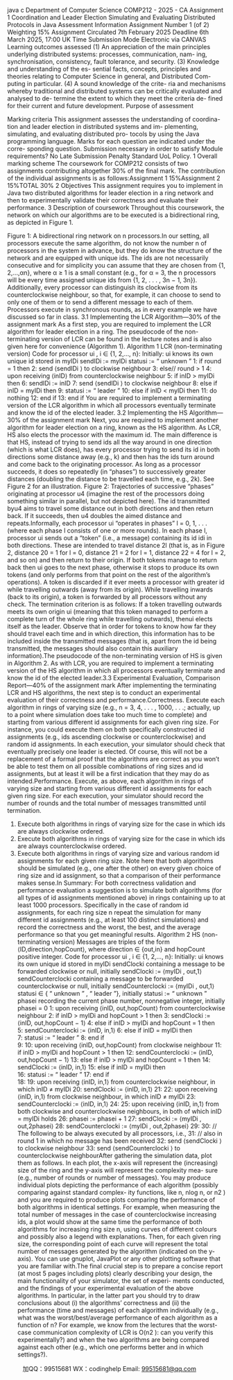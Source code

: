 java c
Department   of   Computer   Science 
COMP212 -   2025 -   CA   Assignment   1 
Coordination   and   Leader   Election 
Simulating   and   Evaluating   Distributed   Protocols in   Java 
Assessment Information 
Assignment Number 
1 (of 2) 
Weighting 
15% 
Assignment Circulated 
7th February 2025 
Deadline 
6th March 2025, 17:00 UK Time 
Submission Mode 
Electronic via CANVAS 
Learning outcomes assessed (1) An appreciation of the main principles underlying distributed    systems:       processes,    communication,    nam- ing,    synchronisation,    consistency,    fault    tolerance,    and security.       (3)    Knowledge and understanding of the es- sential facts, concepts, principles and theories relating to Computer Science in general, and Distributed Com- puting in particular. (4) A sound knowledge of the crite- ria and mechanisms whereby traditional and distributed systems can be critically evaluated and analysed to de- termine the extent to which they meet the criteria de- fined for their current and future development. 
Purpose of assessment 



Marking criteria 
This assignment assesses the understanding of coordina- tion and leader election in distributed systems and im- plementing, simulating, and evaluating distributed pro- tocols by using the Java programming language. 
Marks for each question are indicated under the corre- sponding question. 
Submission necessary in order 
to satisfy Module requirements? 
No 
Late Submission Penalty 
Standard UoL Policy. 
1 Overall marking scheme 
The   coursework   for   COMP212   consists   of   two   assignments   contributing   altogether   30%   of   the   final   mark.   The   contribution   of the   individual   assignments   is   as   follows:Assignment   1            15%Assignment   2            15%TOTAL                                    30%
2 Objectives This   assignment   requires   you   to   implement   in   Java   two   distributed   algorithms   for   leader   election in a ring network   and then   to   experimentally   validate   their   correctness   and   evaluate   their   performance.
3 Description of coursework 
Throughout   this   coursework,   the   network   on   which   our   algorithms   are   to   be   executed   is   a   bidirectional   ring,   as   depicted   in   Figure 1. 

Figure   1:   A   bidirectional   ring   network   on   n   processors.In   our   setting,   all   processors   execute   the   same   algorithm,   do   not   know   the   number   n   of   processors   in   the   system   in   advance,   but   they   do   know   the   structure   of   the   network   and   are   equipped   with   unique    ids.      The   ids   are   not   necessarily   consecutive   and   for   simplicity   you   can   assume   that   they   are   chosen   from   {1,   2,...,αn},   where   α   ≥   1   is   a   small   constant   (e.g.,   for   α   = 3,   the   n   processors   will   be   every   time   assigned   unique   ids   from   {1, 2, . . . ,   3n −   1,   3n}).   Additionally, every processor can distinguish   its   clockwise   from   its   counterclockwise   neighbour,   so   that,   for   example,   it   can   choose   to   send   to   only   one   of   them   or   to   send a different   message   to   each   of   them.      Processors   execute   in   synchronous   rounds,   as   in   every   example   we   have   discussed   so   far   in   class.
3.1 Implementing the LCR Algorithm—30% of the assignment mark As   a   first   step,   you   are   required   to   implement   the   LCR   algorithm   for   leader   election   in   a   ring.      The   pseudocode   of   the   non-terminating   version   of   LCR   can   be   found   in   the   lecture   notes   and   is   also   given   here   for   convenience   (Algorithm 1).
Algorithm 1 LCR   (non-terminating version)
Code   for   processor   ui   ,   i   ∈   {1,   2,...,   n}:
Initially:
ui    knows   its   own   unique   id   stored   in   myIDi
sendIDi    := myIDi
statusi      := “ unknown ” 
1: if round   =   1 then 
2:                         send   ⟨sendIDi   ⟩   to   clockwise   neighbour
3: else//   round   >   1
4:                      upon   receiving   ⟨inID⟩    from   counterclockwise   neighbour
5: if inID   > myIDi then 
6:                                             sendIDi    := inID
7:                                             send   ⟨sendIDi   ⟩   to   clockwise   neighbour
8: else if inID   = myIDi then 
9:                                           statusi      :=   “   leader   ”
10: else if inID   < myIDi then 
11:                                              do   nothing
12: end if 
13: end if 
You are required to implement a terminating version of the LCR algorithm in which all processors eventually terminate and know the id of the elected leader. 
3.2 Implementing the HS Algorithm—30% of the assignment mark Next,   you   are   required   to   implement   another   algorithm   for   leader   election   on   a   ring,   known   as the HS algorithm.    As LCR, HS   also   elects the   processor   with   the   maximum   id.    The main   difference is that HS, instead of trying to   send   ids   all   the   way   around   in   one   direction   (which   is what LCR does), has every   processor   trying   to   send   its   id   in   both   directions   some   distance away   (e.g.,   k)   and then   has the   ids turn   around   and   come   back to   the   originating   processor.   As   long   as   a   processor   succeeds,   it   does   so   repeatedly   (in   “phases”)   to   successively   greater   distances   (doubling   the   distance   to   be   travelled   each   time,   e.g.,   2k).      See   Figure 2 for   an   illustration.
Figure   2:   Trajectories   of successive   “phases” originating   at processor   u4 (imagine the rest of   the processors doing something   similar in parallel, but not depicted here).   The id transmitted   byu4   aims to travel some distance out   in both directions and then return back.    If it succeeds,   then   u4    doubles   the   aimed   distance   and   repeats.Informally, each processor ui      “operates in phases” l   =   0, 1, . . .   (where each phase l consists   of   one   or   more   rounds).    In   each   phase   l,   processor   ui      sends   out   a    “token”   (i.e.,   a   message)   containing   its   id   idi      in   both   directions.      These   are   intended   to   travel   distance   2l       (that   is,   as   in   Figure 2,   distance   20       =    1   for   l   =   0,   distance   21       =   2   for   l   =    1,   distance   22       =   4   for   l   = 2,   and   so   on) and   then   return   to   their   origin.    If   both   tokens   manage   to   return   back   then ui      goes   to   the   next   phase,   otherwise   it   stops   to   produce   its   own   tokens   (and   only   performs   from   that   point   on   the   rest   of   the   algorithm’s   operations).    A   token   is   discarded   if   it   ever meets   a   processor   with   greater   id   while   travelling   outwards   (away   from   its   origin).    While   travelling   inwards   (back   to   its   origin),   a   token   is   forwarded   by   all   processors   without   any   check.   The   termination   criterion   is   as   follows:   If   a   token   travelling   outwards   meets   its   own   origin   ui      (meaning   that   this   token   managed   to   perform   a   complete   turn   of   the   whole   ring   while travelling outwards), thenui    elects itself as the leader.    Observe that in order for tokens   to   know   how   far   they   should   travel   each   time   and   in   which   direction,   this   information   has   to be   included   inside   the   transmitted   messages   (that   is,   apart   from   the   id   being   transmitted, the   messages   should   also   contain   this   auxiliary   information).The   pseudocode   of the   non-terminating   version   of   HS   is   given   in   Algorithm 2. As   with   LCR, you are required to implement a terminating version of the HS algorithm in which all processors eventually terminate and know the id of the elected leader.3.3 Experimental Evaluation, Comparison  Report—40% of the assignment mark 
After   implementing   the   terminating   LCR   and   HS   algorithms,   the   next   step   is   to   conduct an   experimental   evaluation   of their   correctness   and   performance.Correctness.    Execute   each   algorithm   in   rings   of   varying   size   (e.g.,   n   =   3,   4, . . . , 1000, . . .;   actually,   up   to   a   point   where   simulation   does   take too   much time to   complete)   and   starting   from   various    different    id    assignments    for    each    given    ring    size.          For    instance,    you    could   execute   them   on   both   specifically   constructed   id   assignments   (e.g.,   ids   ascending   clockwise   or    counterclockwise)    and      random      id      assignments.             In      each      execution,       your    simulator   should   check   that   eventually   precisely   one   leader   is   elected.      Of   course,   this   will   not   be   a   replacement   of   a   formal   proof   that   the   algorithms   are   correct   as   you   won’t   be   able   to   test   them   on   all   possible   combinations   of ring   sizes   and   id   assignments,   but   at   least   it   will   be   a   first   indication   that   they   may   do   as   intended.Performance.   Execute,   as   above,   each   algorithm   in   rings   of varying   size   and   starting   from   various   different   id   assignments   for   each   given   ring   size.   For   each   execution,   your   simulator   should   record   the number of rounds and   the total number of messages transmitted   until termination.
1.    Execute   both   algorithms   in   rings   of   varying   size   for   the   case   in   which   ids   are   always   clockwise   ordered.
2.    Execute   both   algorithms   in   rings   of   varying   size   for   the   case   in   which   ids   are   always   counterclockwise   ordered.
3.    Execute   both   algorithms   in   rings   of   varying   size   and   various   random   id   assignments   for   each   given   ring   size.      Note   here   that   both   algorithms   should   be   simulated   (e.g.,   one   after   the   other)   on   every   given   choice   of   ring   size   and   id   assignment,   so   that   a   comparison   of their   performance   makes   sense.In    Summary: For   both   correctness   validation   and   performance   evaluation   a   suggestion   is   to   simulate   both   algorithms   (for   all   types   of   id   assignments   mentioned   above)   in   rings   containing   up   to   at   least   1000   processors.   Specifically   in   the   case   of random   id   assignments,   for   each   ring   size   n   repeat   the   simulation   for   many   different   id   assignments   (e.g.,   at   least   100 distinct simulations) and record the   correctness   and   the   worst,   the   best,   and   the   average   performance   so   that   you   get   meaningful   results.
Algorithm 2 HS   (non-terminating version)
Messages are triples of the form   ⟨ID,direction,hopCount⟩, where   direction   ∈   {out,in}   and   hopCount   positive   integer.
Code   for   processor   ui   ,   i   ∈   {1,   2,...,   n}:
Initially:
ui    knows   its   own   unique   id   stored   in   myIDi
sendClocki             containing          a          message       to          be          forwarded          clockwise       or          null,          initially
sendClocki      :=   ⟨myIDi   ,   out,1⟩
sendCounterclocki    containing   a   message   to   be   forwarded   counterclockwise   or   null,   initially
sendCounterclocki    :=   ⟨myIDi   ,   out,1⟩
statusi      ∈   {   “   unknown   ”   ,   “   leader   ”},   initially   statusi      :=    “   unknown   ”
phasei      recording   the   current   phase   number,   nonnegative   integer,   initially   phasei      = 0
1:    upon   receiving   ⟨inID,   out,hopCount⟩    from   counterclockwise   neighbour
2: if inID   > myIDi    and   hopCount   >   1 then 
3:                      sendClocki      :=   ⟨inID,   out,hopCount   −   1⟩
4: else if inID   > myIDi    and   hopCount =   1 then  
5:                      sendCounterclocki      :=   ⟨inID,   in,1⟩
6: else if inID   = myIDi then  
7:                           statusi      :=   “   leader   ”
8: end if  
9:
10:    upon   receiving   ⟨inID,   out,hopCount⟩    from   clockwise   neighbour
11: if inID   > myIDi    and   hopCount   >   1 then 
12:                      sendCounterclocki      :=   ⟨inID,   out,hopCount   −   1⟩
13: else if inID   > myIDi    and   hopCount =   1 then 
14:                      sendClocki      :=   ⟨inID,   in,1⟩
15: else if inID = myIDi then  
16:                           statusi      :=   “   leader   ”
17: end if  
18:
19:    upon   receiving   ⟨inID,   in,1⟩   from   counterclockwise   neighbour,   in which   inID   ≠   myIDi
20:    sendClocki      :=   ⟨inID,   in,1⟩
21:
22:    upon   receiving   ⟨inID,   in,1⟩   from   clockwise   neighbour,   in which   inID   ≠   myIDi
23:    sendCounterclocki      :=   ⟨inID,   in,1⟩
24:
25:    upon   receiving      ⟨inID,   in,1⟩    from      both   clockwise   and   counterclockwise   neighbours,   in both of which   inID   = myIDi    holds
26:    phasei      := phasei      + 1
27:    sendClocki      :=   ⟨myIDi   ,   out,2phasei⟩
28:    sendCounterclocki      :=   ⟨myIDi   ,   out,2phasei⟩
29:
30:      //   The   following   to   be   always   executed   by   all   processors,   i.e.,
31:      //   also   in   round   1   in   which   no   message   has   been   received
32:    send    ⟨sendClocki   ⟩   to   clockwise   neighbour
33:    send   ⟨sendCounterclocki   ⟩   to   counterclockwise   neighbourAfter   gathering   the   simulation   data,   plot   them   as   follows.    In   each   plot,   the   x-axis   will represent   the   (increasing)   size   of the   ring   and   the   y-axis   will   represent   the   complexity   mea-   sure   (e.g.,   number   of   rounds   or   number   of   messages).      You   may   produce   individual   plots   depicting the performance of each   algorithm   (possibly comparing   against   standard   complex-   ity   functions,   like   n,   nlog   n,   or   n2   )   and   you   are   required   to   produce   plots   comparing   the   performance of both algorithms in identical settings.    For example, when measuring   the   total   number   of   messages   in   the   case   of   counterclockwise   increasing   ids,   a   plot   would   show   at   the   same   time   the   performance   of both   algorithms   for   increasing   ring   size   n,   using   curves   of   different colours and possibly also a   legend   with   explanations.    Then, for   each   given   ring   size,   the   corresponding   point   of each   curve will   represent the total   number   of messages   generated   by   the   algorithm    (indicated   on   the   y-axis).      You   can   use   gnuplot,   JavaPlot   or   any   other   plotting   software that you   are   familiar   with.The   final   crucial   step   is   to   prepare   a   concise   report   (at   most   5   pages   including   plots)   clearly   describing   your   design,   the   main   functionality   of   your   simulator,   the   set   of   experi-   ments   conducted,   and   the   findings   of your   experimental   evaluation   of the   above   algorithms.   In particular, in the latter part   you   should   try   to   draw   conclusions   about   (i)   the   algorithms’   correctness   and    (ii)   the   performance    (time    and    messages)   of   each   algorithm   individually   (e.g.,   what   was   the   worst/best/average   performance   of   each   algorithm   as   a   function   of   n?   For   example,   we   know   from   the   lectures   that   the   worst-case   communication   complexity   of   LCR   is   O(n2   ):   can   you   verify   this   experimentally?)   and   when   the   two   algorithms   are   being   compared   against   each   other   (e.g.,   which   one   performs   better   and   in   which   settings?).





         
加QQ：99515681  WX：codinghelp  Email: 99515681@qq.com
